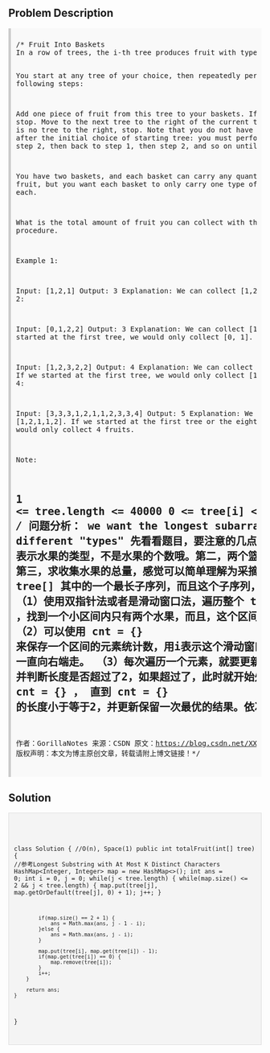<style>
  .comment-block { background-color: #f9f9f9; padding: 10px; border-left: 5px solid #ccc; }
  .code-block { background-color: #f4f4f4; padding: 10px; border: 1px solid #ddd; }
</style>

<h2>Problem Description</h2>
<div class='comment-block'>
<pre>
/* Fruit Into Baskets
In a row of trees, the i-th tree produces fruit with type tree[i].

You start at any tree of your choice, then repeatedly perform the following steps:

Add one piece of fruit from this tree to your baskets.  If you cannot, stop.
Move to the next tree to the right of the current tree.  If there is no tree to the right, stop.
Note that you do not have any choice after the initial choice of starting tree: you must perform step 1, 
then step 2, then back to step 1, then step 2, and so on until you stop.

You have two baskets, and each basket can carry any quantity of fruit, but you want each basket to only carry one type of fruit each.

What is the total amount of fruit you can collect with this procedure.

Example 1:

Input: [1,2,1]
Output: 3
Explanation: We can collect [1,2,1].
Example 2:

Input: [0,1,2,2]
Output: 3
Explanation: We can collect [1,2,2].
If we started at the first tree, we would only collect [0, 1].
Example 3:

Input: [1,2,3,2,2]
Output: 4
Explanation: We can collect [2,3,2,2].
If we started at the first tree, we would only collect [1, 2].
Example 4:

Input: [3,3,3,1,2,1,1,2,3,3,4]
Output: 5
Explanation: We can collect [1,2,1,1,2].
If we started at the first tree or the eighth tree, we would only collect 4 fruits.
 

Note:

1 <= tree.length <= 40000
0 <= tree[i] < tree.length
*/
/* 问题分析： we want the longest subarray with at most two different "types"
先看看题目，要注意的几点，第一，tree[i] 表示水果的类型，不是水果的个数哦。第二，两个篮子，只能获取两种水果，
第三，求收集水果的总量，感觉可以简单理解为采摘树的棵树。现在就可以理解为，就是，获取 tree[] 其中的一个最长子序列，而且这个子序列，只有两种水果。
解题思路：
（1）使用双指针法或者是滑动窗口法，遍历整个 tree[] ，找到一个小区间内只有两个水果，而且，这个区间的长度是所有子区间最长的，即可。
（2）可以使用 cnt = {} 来保存一个区间的元素统计数，用i表示这个滑动窗口的左端，j表示换的窗口的右端，j随着遍历tree[] 一直向右端走。
（3）每次遍历一个元素，就要更新 cnt = {} 并判断长度是否超过了2，如果超过了，此时就开始处理左端点i，i开始向右移动，同时更新 cnt = {} ，
直到 cnt = {} 的长度小于等于2，并更新保留一次最优的结果。依次类推，直到结束。
--------------------- 
作者：GorillaNotes 
来源：CSDN 
原文：https://blog.csdn.net/XX_123_1_RJ/article/details/82828570 
版权声明：本文为博主原创文章，转载请附上博文链接！*/
</pre>
</div>

<h2>Solution</h2>
<div class='code-block'>
<pre><code class='language-java'>


class Solution { //O(n), Space(1)
    public int totalFruit(int[] tree) { //参考Longest Substring with At Most K Distinct Characters
        HashMap<Integer, Integer> map = new HashMap<>();
        int ans = 0;
        int i = 0, j = 0;
        while(j < tree.length) {
            while(map.size() <= 2 && j < tree.length) {
                map.put(tree[j], map.getOrDefault(tree[j], 0) + 1);
                j++;
            }
            
            if(map.size() == 2 + 1) {
                ans = Math.max(ans, j - 1 - i);
            }else {
                ans = Math.max(ans, j - i);
            }
            
            map.put(tree[i], map.get(tree[i]) - 1);
            if(map.get(tree[i]) == 0) {
                map.remove(tree[i]);
            }
            i++;
        }
        
        return ans;
    }
}</code></pre>
</div>
